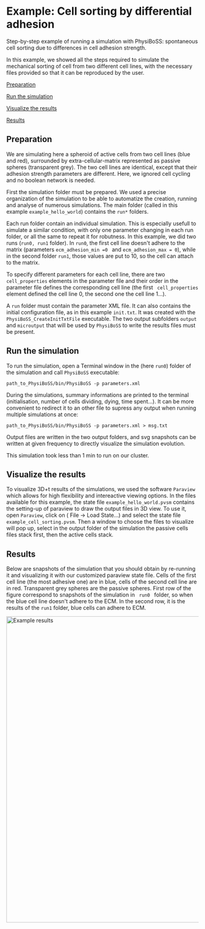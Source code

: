 <h1>Example: Cell sorting by differential adhesion </h1>

<div class="textblock"><p>Step-by-step example of running a simulation with PhysiBoSS: spontaneous cell sorting due to differences in cell adhesion strength. </p>
<p>In this example, we showed all the steps required to simulate the mechanical sorting of cell from two different cell lines, with the necessary files provided so that it can be reproduced by the user.</p>

[Preparation](#preparation)

[Run the simulation](#run-the-simulation)

[Visualize the results](#visualize-the-results)

[Results](#results)

<h2>Preparation</h2>
<p> We are simulating here a spheroid of active cells from two cell lines (blue and red), surrounded by extra-cellular-matrix represented as passive spheres (transparent grey). The two cell lines are identical, except that their adhesion strength parameters are different. Here, we ignored cell cycling and no boolean network is needed. </p>

<p>First the simulation folder must be prepared. We used a precise organization of the simulation to be able to automatize the creation, running and analyse of numerous simulations. The main folder (called in this example <code>example_hello_world</code>) contains the <code>run*</code> folders. </p>

<p>
Each run folder contain an individual simulation. This is especially usefull to simulate a similar condition, with only one parameter changing in each run folder, or all the same to repeat it for robutness. In this example, we did two runs (<code>run0, run1</code> folder). In <code>run0</code>, the first cell line doesn't adhere to the matrix (parameters <code>ecm_adhesion_min =0 </code> and <code>ecm_adhesion_max = 0</code>), while in the second folder <code>run1</code>, those values are put to 10, so the cell can attach to the matrix. <br/>

To specify different parameters for each cell line, there are two <code>cell_properties</code> elements in the parameter file and their order in the parameter file defines the corresponding cell line (the first <code> cell_properties</code> element defined the cell line 0, the second one the cell line 1...).<br/>

A <code>run</code> folder must contain the parameter XML file. It can also contains the initial configuration file, as in this example <code>init.txt</code>. It was created with the <code>PhysiBoSS_CreateInitTxtFile</code> executable. The two output subfolders <code>output</code> and <code>microutput</code> that will be used by <code>PhysiBoSS</code> to write the results files must be present.
</p>

<h2>Run the simulation</h2>
<p>To run the simulation, open a Terminal window in the (here <code>run0</code>) folder of the simulation and call <code>PhysiBoSS</code> executable: </p>
<code>path_to_PhysiBoSS/bin/PhysiBoSS -p parameters.xml </code>

<p> During the simulations, summary informations are printed to the terminal (initialisation, number of cells dividing, dying, time spent...). It can be more convenient to redirect it to an other file to supress any output when running multiple simulations at once: </p>
<code>path_to_PhysiBoSS/bin/PhysiBoSS -p parameters.xml &gt; msg.txt </code>

<p>Output files are written in the two output folders, and svg snapshots can be written at given frequency to directly visualize the simulation evolution.</p>

<p> This simulation took less than 1 min to run on our cluster. </p>

<h2>Visualize the results</h2>
<p>To visualize 3D+t results of the simulations, we used the software <code>Paraview</code> which allows for high flexibility and intereactive viewing options. In the files available for this example, the state file <code>example_hello_world.pvsm</code> contains the setting-up of paraview to draw the output files in 3D view. To use it, open <code>Paraview</code>, click on <code></code>( File -&gt; Load State...) and select the state file <code>example_cell_sorting.pvsm</code>. Then a window to choose the files to visualize will pop up, select in the output folder of the simulation the passive cells files stack first, then the active cells stack. </p>

<h2>Results</h2>
<p>Below are snapshots of the simulation that you should obtain by re-running it and visualizing it with our customized paraview state file. Cells of the first cell line (the most adhesive one) are in blue, cells of the second cell line are in red. Transparent grey spheres are the passive spheres. First row of the figure correspond to snapshots of the simulation in <code> run0 </code> folder, so when the blue cell line doesn't adhere to the ECM. In the second row, it is the results of the <code>run1</code> folder, blue cells can adhere to ECM. </p>
<img src="https://github.com/gletort/PhysiBoSS/blob/master/doc/imgs/example_cell_sorting.png" alt="Example results" width="800"/>